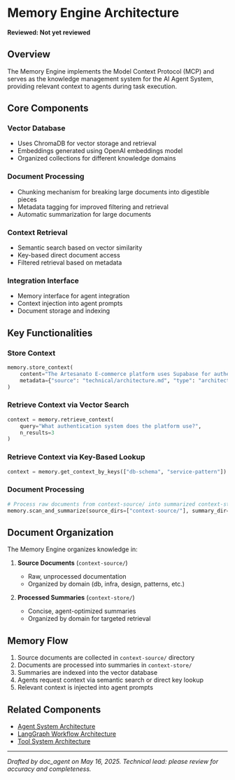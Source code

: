 # Memory Engine Architecture
**Reviewed: Not yet reviewed**

## Overview

The Memory Engine implements the Model Context Protocol (MCP) and serves as the knowledge management system for the AI Agent System, providing relevant context to agents during task execution.

## Core Components

### Vector Database
- Uses ChromaDB for vector storage and retrieval
- Embeddings generated using OpenAI embeddings model
- Organized collections for different knowledge domains

### Document Processing
- Chunking mechanism for breaking large documents into digestible pieces
- Metadata tagging for improved filtering and retrieval
- Automatic summarization for large documents

### Context Retrieval
- Semantic search based on vector similarity
- Key-based direct document access
- Filtered retrieval based on metadata

### Integration Interface
- Memory interface for agent integration
- Context injection into agent prompts
- Document storage and indexing

## Key Functionalities

### Store Context
```python
memory.store_context(
    content="The Artesanato E-commerce platform uses Supabase for authentication.",
    metadata={"source": "technical/architecture.md", "type": "architecture"}
)
```

### Retrieve Context via Vector Search
```python
context = memory.retrieve_context(
    query="What authentication system does the platform use?",
    n_results=3
)
```

### Retrieve Context via Key-Based Lookup
```python
context = memory.get_context_by_keys(["db-schema", "service-pattern"])
```

### Document Processing
```python
# Process raw documents from context-source/ into summarized context-store/ documents
memory.scan_and_summarize(source_dirs=["context-source/"], summary_dir="context-store/")
```

## Document Organization

The Memory Engine organizes knowledge in:

1. **Source Documents** (`context-source/`)
   - Raw, unprocessed documentation
   - Organized by domain (db, infra, design, patterns, etc.)
   
2. **Processed Summaries** (`context-store/`)
   - Concise, agent-optimized summaries
   - Organized by domain for targeted retrieval

## Memory Flow

1. Source documents are collected in `context-source/` directory
2. Documents are processed into summaries in `context-store/`
3. Summaries are indexed into the vector database
4. Agents request context via semantic search or direct key lookup
5. Relevant context is injected into agent prompts

## Related Components
- [Agent System Architecture](agent-system-architecture.md)
- [LangGraph Workflow Architecture](langgraph-workflow-architecture.md)
- [Tool System Architecture](tool-system-architecture.md)

---
*Drafted by doc_agent on May 16, 2025. Technical lead: please review for accuracy and completeness.*